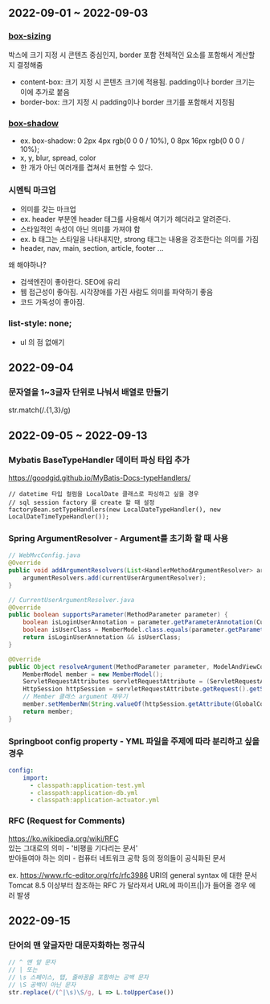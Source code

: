 ## 2022-09-01 ~ 2022-09-03
### [box-sizing](https://developer.mozilla.org/ko/docs/Web/CSS/box-sizing)
박스에 크기 지정 시 콘텐츠 중심인지, border 포함 전체적인 요소를 포함해서 계산할 지 결정해줌
- content-box: 크기 지정 시 콘텐츠 크기에 적용됨. padding이나 border 크기는 이에 추가로 붙음
- border-box: 크기 지정 시 padding이나 border 크기를 포함해서 지정됨  
  
### [box-shadow](https://developer.mozilla.org/ko/docs/Web/CSS/box-shadow)
- ex. box-shadow: 0 2px 4px rgb(0 0 0 / 10%), 0 8px 16px rgb(0 0 0 / 10%);
- x, y, blur, spread, color
- 한 개가 아닌 여러개를 겹쳐서 표현할 수 있다.


### 시멘틱 마크업
- 의미를 갖는 마크업
- ex. header 부분엔 header 태그를 사용해서 여기가 헤더라고 알려준다.
- 스타일적인 속성이 아닌 의미를 가져야 함
- ex. b 태그는 스타일을 나타내지만, strong 태그는 내용을 강조한다는 의미를 가짐
- header, nav, main, section, article, footer ...  

왜 해야하나?
- 검색엔진이 좋아한다. SEO에 유리
- 웹 접근성이 좋아짐. 시각장애를 가진 사람도 의미를 파악하기 좋음
- 코드 가독성이 좋아짐.

### list-style: none;
- ul 의 점 없애기

## 2022-09-04
### 문자열을 1~3글자 단위로 나눠서 배열로 만들기
str.match(/.{1,3}/g)

## 2022-09-05 ~ 2022-09-13
### Mybatis BaseTypeHandler 데이터 파싱 타입 추가
https://goodgid.github.io/MyBatis-Docs-typeHandlers/
```
// datetime 타입 컬럼을 LocalDate 클래스로 파싱하고 싶을 경우
// sql session factory 를 create 할 때 설정
factoryBean.setTypeHandlers(new LocalDateTypeHandler(), new LocalDateTimeTypeHandler());
```

### Spring ArgumentResolver - Argument를 초기화 할 때 사용
```java
// WebMvcConfig.java
@Override
public void addArgumentResolvers(List<HandlerMethodArgumentResolver> argumentResolvers) {
    argumentResolvers.add(currentUserArgumentResolver);
}
```

```java
// CurrentUserArgumentResolver.java
@Override
public boolean supportsParameter(MethodParameter parameter) {
    boolean isLoginUserAnnotation = parameter.getParameterAnnotation(CurrentUser.class) != null;
    boolean isUserClass = MemberModel.class.equals(parameter.getParameterType());
    return isLoginUserAnnotation && isUserClass;
}

@Override
public Object resolveArgument(MethodParameter parameter, ModelAndViewContainer mavContainer, NativeWebRequest webRequest, WebDataBinderFactory binderFactory) throws Exception {
    MemberModel member = new MemberModel();
    ServletRequestAttributes servletRequestAttribute = (ServletRequestAttributes) RequestContextHolder.currentRequestAttributes();
    HttpSession httpSession = servletRequestAttribute.getRequest().getSession(true);
    // Member 클래스 argument 채우기
    member.setMemberNm(String.valueOf(httpSession.getAttribute(GlobalConstants.KEY_MEMBER_NM)));
    return member;
}
```

### Springboot config property - YML 파일을 주제에 따라 분리하고 싶을 경우
```yml
config:
    import:
      - classpath:application-test.yml
      - classpath:application-db.yml
      - classpath:application-actuator.yml
```

### RFC (Request for Comments)
https://ko.wikipedia.org/wiki/RFC  
있는 그대로의 의미 - '비평을 기다리는 문서'  
받아들여야 하는 의미 - 컴퓨터 네트워크 공학 등의 정의들이 공식화된 문서

ex. https://www.rfc-editor.org/rfc/rfc3986 URI의 general syntax 에 대한 문서  
Tomcat 8.5 이상부터 참조하는 RFC 가 달라져서 URL에 파이프(|)가 들어올 경우 에러 발생

## 2022-09-15
### 단어의 맨 앞글자만 대문자화하는 정규식
```js
// ^ 맨 앞 문자
// | 또는
// \s 스페이스, 탭, 줄바꿈을 포함하는 공백 문자
// \S 공백이 아닌 문자
str.replace(/(^|\s)\S/g, L => L.toUpperCase())
```
